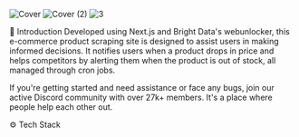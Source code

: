 ![Cover](https://github.com/aryapatel14/flo/assets/138143934/22d52508-8315-4231-bcbf-2169d6f4eb58)
![Cover (2)](https://github.com/aryapatel14/flo/assets/138143934/d5c5762e-89d2-4153-9033-4ddaf1092bf5)
![3](https://github.com/aryapatel14/flo/assets/138143934/d2fe74c9-f889-49e3-b6da-f05ac4ea3d74)

🤖 Introduction
Developed using Next.js and Bright Data's webunlocker, this e-commerce product scraping site is designed to assist users in making informed decisions. It notifies users when a product drops in price and helps competitors by alerting them when the product is out of stock, all managed through cron jobs.

If you're getting started and need assistance or face any bugs, join our active Discord community with over 27k+ members. It's a place where people help each other out.

⚙️ Tech Stack

